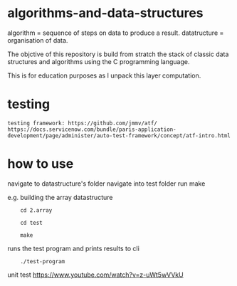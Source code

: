 # algorithms-and-data-structures

algorithm = sequence of steps on data to produce a result.
datatructure = organisation of data.

The objctive of this repository is build from stratch the stack of classic data structures and algorithms using the C programming language.

This is for education purposes as I unpack this layer computation.

# testing
    testing framework: https://github.com/jmmv/atf/
    https://docs.servicenow.com/bundle/paris-application-development/page/administer/auto-test-framework/concept/atf-intro.html
# how to use
navigate to datastructure's folder
navigate into test folder
run make

e.g. building the array datastructure

```
    cd 2.array
```
```
    cd test
```
```
    make
```
runs the test program and prints results to cli
```
    ./test-program 
```

unit test
https://www.youtube.com/watch?v=z-uWt5wVVkU